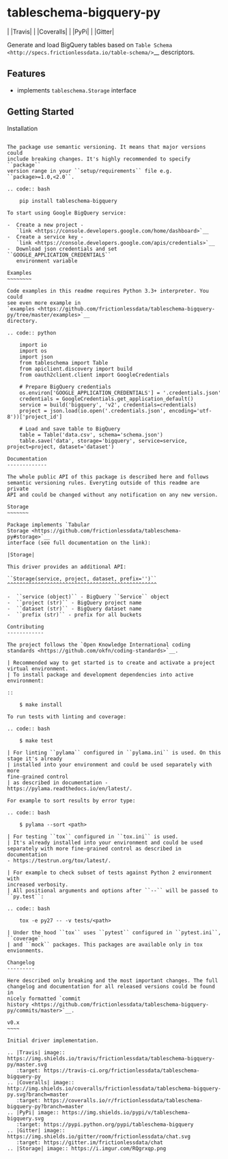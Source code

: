 tableschema-bigquery-py
=======================

| |Travis|
| |Coveralls|
| |PyPi|
| |Gitter|

Generate and load BigQuery tables based on `Table
Schema <http://specs.frictionlessdata.io/table-schema/>`__ descriptors.

Features
--------

-  implements ``tableschema.Storage`` interface

Getting Started
---------------

Installation
~~~~~~~~~~~~

The package use semantic versioning. It means that major versions could
include breaking changes. It's highly recommended to specify ``package``
version range in your ``setup/requirements`` file e.g.
``package>=1.0,<2.0``.

.. code:: bash

    pip install tableschema-bigquery

To start using Google BigQuery service:

-  Create a new project -
   `link <https://console.developers.google.com/home/dashboard>`__
-  Create a service key -
   `link <https://console.developers.google.com/apis/credentials>`__
-  Download json credentials and set ``GOOGLE_APPLICATION_CREDENTIALS``
   environment variable

Examples
~~~~~~~~

Code examples in this readme requires Python 3.3+ interpreter. You could
see even more example in
`examples <https://github.com/frictionlessdata/tableschema-bigquery-py/tree/master/examples>`__
directory.

.. code:: python

    import io
    import os
    import json
    from tableschema import Table
    from apiclient.discovery import build
    from oauth2client.client import GoogleCredentials

    # Prepare BigQuery credentials
    os.environ['GOOGLE_APPLICATION_CREDENTIALS'] = '.credentials.json'
    credentials = GoogleCredentials.get_application_default()
    service = build('bigquery', 'v2', credentials=credentials)
    project = json.load(io.open('.credentials.json', encoding='utf-8'))['project_id']

    # Load and save table to BigQuery
    table = Table('data.csv', schema='schema.json')
    table.save('data', storage='bigquery', service=service, project=project, dataset='dataset')

Documentation
-------------

The whole public API of this package is described here and follows
semantic versioning rules. Everyting outside of this readme are private
API and could be changed without any notification on any new version.

Storage
~~~~~~~

Package implements `Tabular
Storage <https://github.com/frictionlessdata/tableschema-py#storage>`__
interface (see full documentation on the link):

|Storage|

This driver provides an additional API:

``Storage(service, project, dataset, prefix='')``
^^^^^^^^^^^^^^^^^^^^^^^^^^^^^^^^^^^^^^^^^^^^^^^^^

-  ``service (object)`` - BigQuery ``Service`` object
-  ``project (str)`` - BigQuery project name
-  ``dataset (str)`` - BigQuery dataset name
-  ``prefix (str)`` - prefix for all buckets

Contributing
------------

The project follows the `Open Knowledge International coding
standards <https://github.com/okfn/coding-standards>`__.

| Recommended way to get started is to create and activate a project
virtual environment.
| To install package and development dependencies into active
environment:

::

    $ make install

To run tests with linting and coverage:

.. code:: bash

    $ make test

| For linting ``pylama`` configured in ``pylama.ini`` is used. On this
stage it's already
| installed into your environment and could be used separately with more
fine-grained control
| as described in documentation -
https://pylama.readthedocs.io/en/latest/.

For example to sort results by error type:

.. code:: bash

    $ pylama --sort <path>

| For testing ``tox`` configured in ``tox.ini`` is used.
| It's already installed into your environment and could be used
separately with more fine-grained control as described in documentation
- https://testrun.org/tox/latest/.

| For example to check subset of tests against Python 2 environment with
increased verbosity.
| All positional arguments and options after ``--`` will be passed to
``py.test``:

.. code:: bash

    tox -e py27 -- -v tests/<path>

| Under the hood ``tox`` uses ``pytest`` configured in ``pytest.ini``,
``coverage``
| and ``mock`` packages. This packages are available only in tox
envionments.

Changelog
---------

Here described only breaking and the most important changes. The full
changelog and documentation for all released versions could be found in
nicely formatted `commit
history <https://github.com/frictionlessdata/tableschema-bigquery-py/commits/master>`__.

v0.x
~~~~

Initial driver implementation.

.. |Travis| image:: https://img.shields.io/travis/frictionlessdata/tableschema-bigquery-py/master.svg
   :target: https://travis-ci.org/frictionlessdata/tableschema-bigquery-py
.. |Coveralls| image:: http://img.shields.io/coveralls/frictionlessdata/tableschema-bigquery-py.svg?branch=master
   :target: https://coveralls.io/r/frictionlessdata/tableschema-bigquery-py?branch=master
.. |PyPi| image:: https://img.shields.io/pypi/v/tableschema-bigquery.svg
   :target: https://pypi.python.org/pypi/tableschema-bigquery
.. |Gitter| image:: https://img.shields.io/gitter/room/frictionlessdata/chat.svg
   :target: https://gitter.im/frictionlessdata/chat
.. |Storage| image:: https://i.imgur.com/RQgrxqp.png
